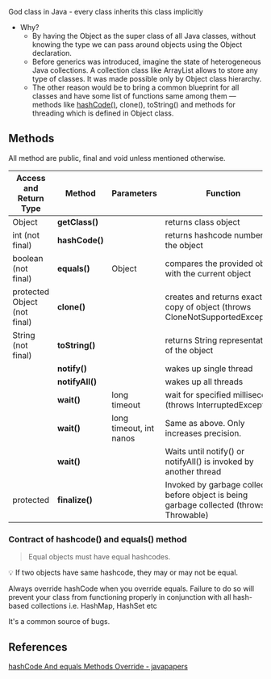 

God class in Java - every class inherits this class implicitly

- Why?
  - By having the Object as the super class of all Java classes, without knowing the type we can pass around objects using the Object declaration.
  - Before generics was introduced, imagine the state of heterogeneous Java collections. A collection class like ArrayList allows to store any type of classes. It was made possible only by Object class hierarchy.
  - The other reason would be to bring a common blueprint for all classes and have some list of functions same among them — methods like [hashCode()](https://javapapers.com/core-java/hashcode-and-equals-methods-override/), clone(), toString() and methods for threading which is defined in Object class.


## Methods

All method are public, final and void unless mentioned otherwise.

| Access and Return Type       | Method      | Parameters              |Function                                                                                 |
|------------------------------|-------------|-------------------------|------------------------------------------------------------------------------------------|
| Object                       | **getClass()**  |                         | returns class object                                                                     |
| int (not final)              | **hashCode()**  |                         | returns hashcode number of the object                                                    |
| boolean (not final)          | **equals()**    | Object                  | compares the provided object with the current object                                     |
| protected Object (not final) | **clone()**     |                         | creates and returns exact copy of object (throws CloneNotSupportedException)             |
| String (not final)           | **toString()**  |                         | returns String representation of the object                                              |
|                              | **notify()**    |                         | wakes up single thread                                                                   |
|                              | **notifyAll()** |                         | wakes up all threads                                                                     |
|                              | **wait()**      | long timeout            | wait for specified milliseconds (throws InterruptedException)                            |
|                              | **wait()**      | long timeout, int nanos | Same as above. Only increases precision.                                                 |
|                              | **wait()**      |                         | Waits until notify() or notifyAll() is invoked by another thread                         |
| protected                    | **finalize()**  |                         | Invoked by garbage collector before object is being garbage collected (throws Throwable) |

### Contract of hashcode() and equals() method

> Equal objects must have equal hashcodes.

💡 If two objects have same hashcode, they may or may not be equal.

Always override hashCode when you override equals. Failure to do so will prevent your class from functioning properly in conjunction with all hash-based collections i.e. HashMap, HashSet etc

It's a common source of bugs.

## References

[hashCode And equals Methods Override - javapapers](https://javapapers.com/core-java/hashcode-and-equals-methods-override/)


